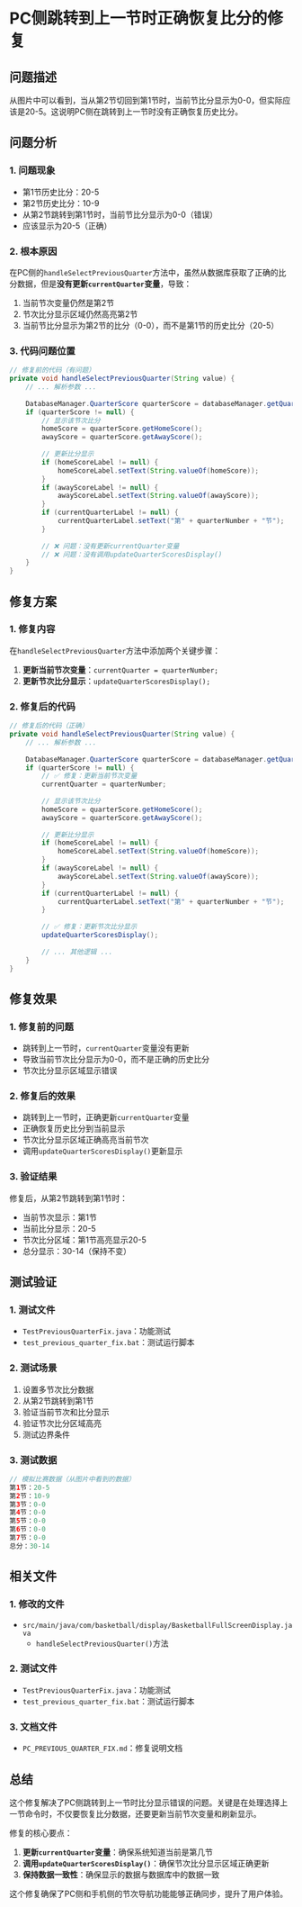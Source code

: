 # PC侧跳转到上一节时正确恢复比分的修复

## 问题描述

从图片中可以看到，当从第2节切回到第1节时，当前节比分显示为0-0，但实际应该是20-5。这说明PC侧在跳转到上一节时没有正确恢复历史比分。

## 问题分析

### 1. 问题现象
- 第1节历史比分：20-5
- 第2节历史比分：10-9
- 从第2节跳转到第1节时，当前节比分显示为0-0（错误）
- 应该显示为20-5（正确）

### 2. 根本原因
在PC侧的`handleSelectPreviousQuarter`方法中，虽然从数据库获取了正确的比分数据，但是**没有更新`currentQuarter`变量**，导致：

1. 当前节次变量仍然是第2节
2. 节次比分显示区域仍然高亮第2节
3. 当前节比分显示为第2节的比分（0-0），而不是第1节的历史比分（20-5）

### 3. 代码问题位置
```java
// 修复前的代码（有问题）
private void handleSelectPreviousQuarter(String value) {
    // ... 解析参数 ...
    
    DatabaseManager.QuarterScore quarterScore = databaseManager.getQuarterScore(matchId, quarterNumber);
    if (quarterScore != null) {
        // 显示该节次比分
        homeScore = quarterScore.getHomeScore();
        awayScore = quarterScore.getAwayScore();
        
        // 更新比分显示
        if (homeScoreLabel != null) {
            homeScoreLabel.setText(String.valueOf(homeScore));
        }
        if (awayScoreLabel != null) {
            awayScoreLabel.setText(String.valueOf(awayScore));
        }
        if (currentQuarterLabel != null) {
            currentQuarterLabel.setText("第" + quarterNumber + "节");
        }
        
        // ❌ 问题：没有更新currentQuarter变量
        // ❌ 问题：没有调用updateQuarterScoresDisplay()
    }
}
```

## 修复方案

### 1. 修复内容
在`handleSelectPreviousQuarter`方法中添加两个关键步骤：

1. **更新当前节次变量**：`currentQuarter = quarterNumber;`
2. **更新节次比分显示**：`updateQuarterScoresDisplay();`

### 2. 修复后的代码
```java
// 修复后的代码（正确）
private void handleSelectPreviousQuarter(String value) {
    // ... 解析参数 ...
    
    DatabaseManager.QuarterScore quarterScore = databaseManager.getQuarterScore(matchId, quarterNumber);
    if (quarterScore != null) {
        // ✅ 修复：更新当前节次变量
        currentQuarter = quarterNumber;
        
        // 显示该节次比分
        homeScore = quarterScore.getHomeScore();
        awayScore = quarterScore.getAwayScore();
        
        // 更新比分显示
        if (homeScoreLabel != null) {
            homeScoreLabel.setText(String.valueOf(homeScore));
        }
        if (awayScoreLabel != null) {
            awayScoreLabel.setText(String.valueOf(awayScore));
        }
        if (currentQuarterLabel != null) {
            currentQuarterLabel.setText("第" + quarterNumber + "节");
        }
        
        // ✅ 修复：更新节次比分显示
        updateQuarterScoresDisplay();
        
        // ... 其他逻辑 ...
    }
}
```

## 修复效果

### 1. 修复前的问题
- 跳转到上一节时，`currentQuarter`变量没有更新
- 导致当前节次比分显示为0-0，而不是正确的历史比分
- 节次比分显示区域显示错误

### 2. 修复后的效果
- 跳转到上一节时，正确更新`currentQuarter`变量
- 正确恢复历史比分到当前显示
- 节次比分显示区域正确高亮当前节次
- 调用`updateQuarterScoresDisplay()`更新显示

### 3. 验证结果
修复后，从第2节跳转到第1节时：
- 当前节次显示：第1节
- 当前比分显示：20-5
- 节次比分区域：第1节高亮显示20-5
- 总分显示：30-14（保持不变）

## 测试验证

### 1. 测试文件
- `TestPreviousQuarterFix.java`：功能测试
- `test_previous_quarter_fix.bat`：测试运行脚本

### 2. 测试场景
1. 设置多节次比分数据
2. 从第2节跳转到第1节
3. 验证当前节次和比分显示
4. 验证节次比分区域高亮
5. 测试边界条件

### 3. 测试数据
```java
// 模拟比赛数据（从图片中看到的数据）
第1节：20-5
第2节：10-9
第3节：0-0
第4节：0-0
第5节：0-0
第6节：0-0
第7节：0-0
总分：30-14
```

## 相关文件

### 1. 修改的文件
- `src/main/java/com/basketball/display/BasketballFullScreenDisplay.java`
  - `handleSelectPreviousQuarter()`方法

### 2. 测试文件
- `TestPreviousQuarterFix.java`：功能测试
- `test_previous_quarter_fix.bat`：测试运行脚本

### 3. 文档文件
- `PC_PREVIOUS_QUARTER_FIX.md`：修复说明文档

## 总结

这个修复解决了PC侧跳转到上一节时比分显示错误的问题。关键是在处理选择上一节命令时，不仅要恢复比分数据，还要更新当前节次变量和刷新显示。

修复的核心要点：
1. **更新`currentQuarter`变量**：确保系统知道当前是第几节
2. **调用`updateQuarterScoresDisplay()`**：确保节次比分显示区域正确更新
3. **保持数据一致性**：确保显示的数据与数据库中的数据一致

这个修复确保了PC侧和手机侧的节次导航功能能够正确同步，提升了用户体验。 